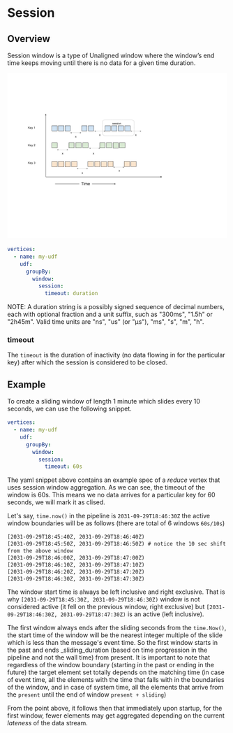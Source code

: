 # Session

## Overview

Session window is a type of Unaligned window where the window’s end time keeps moving until there is no data for a 
given time duration.

![plot](../../../../assets/session.png)

```yaml
vertices:
  - name: my-udf
    udf:
      groupBy:
        window:
          session:
            timeout: duration
```

NOTE: A duration string is a possibly signed sequence of decimal numbers, each with optional fraction
and a unit suffix, such as "300ms", "1.5h" or "2h45m". Valid time units are "ns", "us" (or "µs"), "ms", "s", "m", "h".

### timeout

The `timeout` is the duration of inactivity (no data flowing in for the particular key) after which the session is
considered to be closed.

## Example

To create a sliding window of length 1 minute which slides every 10 seconds, we can use the following snippet.

```yaml
vertices:
  - name: my-udf
    udf:
      groupBy:
        window:
          session:
            timeout: 60s
```

The yaml snippet above contains an example spec of a _reduce_ vertex that uses session window aggregation. As we can see,
the timeout of the window is 60s. This means we no data arrives for a particular key for 60 seconds, we will mark
it as clised.

Let's say, `time.now()` in the pipeline is `2031-09-29T18:46:30Z` the active window boundaries will be as follows (there
are total of 6 windows `60s/10s`)

```text
[2031-09-29T18:45:40Z, 2031-09-29T18:46:40Z)
[2031-09-29T18:45:50Z, 2031-09-29T18:46:50Z) # notice the 10 sec shift from the above window
[2031-09-29T18:46:00Z, 2031-09-29T18:47:00Z)
[2031-09-29T18:46:10Z, 2031-09-29T18:47:10Z)
[2031-09-29T18:46:20Z, 2031-09-29T18:47:20Z)
[2031-09-29T18:46:30Z, 2031-09-29T18:47:30Z)
```

The window start time is always be left inclusive and right exclusive. That is why `[2031-09-29T18:45:30Z, 2031-09-29T18:46:30Z)`
window is not considered active (it fell on the previous window, right exclusive) but `[2031-09-29T18:46:30Z, 2031-09-29T18:47:30Z)`
is an active (left inclusive).

The first window always ends after the sliding seconds from the `time.Now()`, the start time of the window will be the
nearest integer multiple of the slide which is less than the message's event time. So the first window starts in the
past and ends _sliding_duration (based on time progression in the pipeline and not the wall time) from present. It is
important to note that regardless of the window boundary (starting in the past or ending in the future) the target element
set totally depends on the matching time (in case of event time, all the elements with the time that falls with in the
boundaries of the window, and in case of system time, all the elements that arrive from the `present` until the end of
window `present + sliding`)

From the point above, it follows then that immediately upon startup, for the first window, fewer elements may get
aggregated depending on the current _lateness_ of the data stream.





